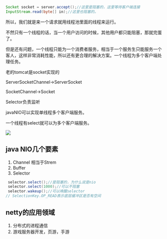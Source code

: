 ```java
Socket socket = server.accept();//这里是阻塞的，这里等待客户端连接
InputStream.read(byte[] in);//这里也阻塞的。
```

所以，我们就是来一个请求就用线程池里面的线程来运行。

不然只有一个线程的话，当一个用户访问的时候，其他用户都只能阻塞，那就完蛋了。



但是还有问题，一个线程只能为一个消费者服务，相当于一个服务生只能服务一个客人，这样非常消耗性能，所以还有更合理的解决方案。一个线程为多个客户端处理任务。



老的tomcat是socket实现的



ServerSocketChannel->ServerSocket

SocketChannel->Socket

Selector负责监听

javaNIO可以实现单线程多个客户端服务。

一个线程有select就可以为多个客户端服务。

![](../images/搜狗截图20190225093315.png)



## java NIO几个要素

1. Channel 相当于Strem
2. Buffer
3. Selector



```java
 selector.select();//是阻塞的，为什么说是nio
 selector.select(1000);//可以不阻塞
 selector.wakeup();//可以唤醒selector
// SelectionKey.OP_READ表示底层缓冲区是否有空间
```



## netty的应用领域

1. 分布式的进程通信
2. 游戏服务器开发，页游，手游







